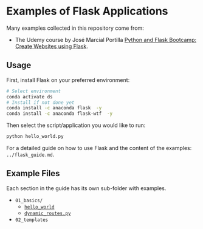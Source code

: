 # Examples of Flask Applications

Many examples collected in this repository come from:

- The Udemy course by José Marcial Portilla [Python and Flask Bootcamp: Create Websites using Flask](https://www.udemy.com/course/python-and-flask-bootcamp-create-websites-using-flask).

## Usage

First, install Flask on your preferred environment:

```bash
# Select environment
conda activate ds
# Install if not done yet
conda install -c anaconda flask  -y
conda install -c anaconda flask-wtf  -y
```

Then select the script/application you would like to run:

```bash
python hello_world.py
```

For a detailed guide on how to use Flask and the content of the examples: `../flask_guide.md`.

## Example Files

Each section in the guide has its own sub-folder with examples.

- `01_basics/`
	- [`hello_world`](./01_basics/hello_world.py)
	- [`dynamic_routes.py`](./01_basics/dynamic_routes.py)
- `02_templates`